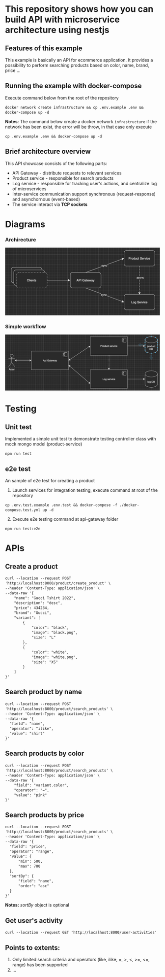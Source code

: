 # This repository shows how you can build API with microservice architecture using nestjs
## Features of this example
This example is basically an API for ecommerce application. It provides a possibility to perform searching products based on color, name, brand, price ...
## Running the example with docker-compose

Execute command below from the root of the repository
```
docker network create infrastructure && cp .env.example .env && docker-compose up -d
``` 

**Notes**: The command below create a docker network `infrastructure` if the network has been exist, the error will be throw, in that case only execute
```
cp .env.example .env && docker-compose up -d
```

## Brief architecture overview
This API showcase consists of the following parts:
- API Gateway - distribute requests to relevant services
- Product service - responsible for search products
- Log service - responsible for tracking user's actions, and centralize log of microservices
- Inter-service communication support synchronous (request-response) and asynchornous (event-based)
- The service interact via **TCP sockets**
# Diagrams
### Archirecture
![alt text](images/architecture.png)

### Simple workflow
![alt text](images/search-products.png)

# Testing
## Unit test
Implemented a simple unit test to demonstrate testing controller class with mock mongo model (product-service)
```
npm run test
```

## e2e test
An sample of e2e test for creating a product

1. Launch services for integration testing, execute command at root of the repository
```
cp .env.test.example .env.test && docker-compose -f ./docker-compose.test.yml up -d
```
2. Execute e2e testing command at api-gateway folder

```
npm run test:e2e
```

# APIs
## Create a product
```
curl --location --request POST 'http://localhost:8000/product/create_product' \
--header 'Content-Type: application/json' \
--data-raw '{
    "name": "Gucci Tshirt 2022",
    "description": "desc",
    "price": 434234,
    "brand": "Gucci",
    "variant": [
        {
            "color": "black",
            "image": "black.png",
            "size": "L"
        },
        {
            "color": "white",
            "image": "white.png",
            "size": "XS"
        }
    ]
}'
```

## Search product by name
```
curl --location --request POST 'http://localhost:8000/product/search_products' \
--header 'Content-Type: application/json' \
--data-raw '{
  "field": "name",
  "operator": "ilike",
  "value": "shirt"
}'
```

## Search products by color
```
curl --location --request POST 'http://localhost:8000/product/search_products' \
--header 'Content-Type: application/json' \
--data-raw '{
    "field": "variant.color",
    "operator": "=",
    "value": "pink"
}'
```

## Search products by price
```
curl --location --request POST 'http://localhost:8000/product/search_products' \
--header 'Content-Type: application/json' \
--data-raw '{
  "field": "price",
  "operator": "range",
  "value": {
      "min": 500,
      "max": 700
  },
  "sortBy": {
      "field": "name",
      "order": "asc"
  }
}'
```
**Notes:** *sortBy* object is optional

## Get user's activity
```
curl --location --request GET 'http://localhost:8000/user-activities'
```
## Points to extents: 
1. Only limited search criteria and operators (like, ilike, =, >, <, >=, <=, range)  has been supported
2. ...
